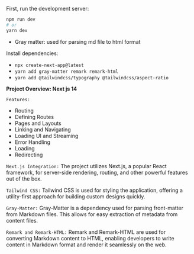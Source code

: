 
First, run the development server:

```bash
npm run dev
# or
yarn dev

```

- Gray matter: used for parsing md file to html format  


Install dependencies:

- `npx create-next-app@latest`
- `yarn add gray-matter remark remark-html`
- `yarn add @tailwindcss/typography @tailwindcss/aspect-ratio`


**Project Overview: Next js 14**



`Features:`

- Routing
- Defining Routes
- Pages and Layouts
- Linking and Navigating
- Loading UI and Streaming
- Error Handling
- Loading
- Redirecting

`Next.js Integration:` The project utilizes Next.js, a popular React framework, for server-side rendering, routing, and other powerful features out of the box.

`Tailwind CSS:` Tailwind CSS is used for styling the application, offering a utility-first approach for building custom designs quickly.

`Gray-Matter:` Gray-Matter is a dependency used for parsing front-matter from Markdown files. This allows for easy extraction of metadata from content files.

`Remark and Remark-HTML:` Remark and Remark-HTML are used for converting Markdown content to HTML, enabling developers to write content in Markdown format and render it seamlessly on the web.
